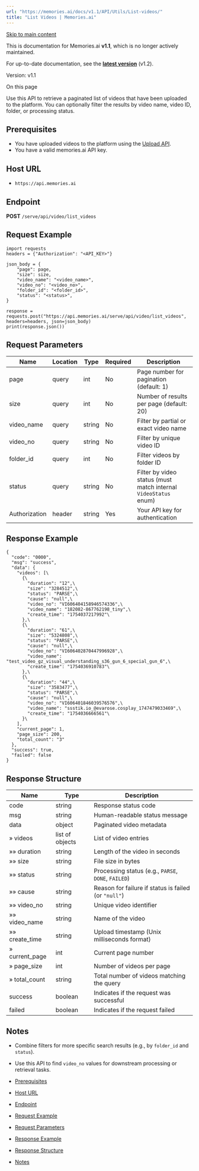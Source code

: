 ```yaml
---
url: "https://memories.ai/docs/v1.1/API/Utils/List-videos/"
title: "List Videos | Memories.ai"
---
```


[Skip to main content](https://memories.ai/docs/v1.1/API/Utils/List-videos/#__docusaurus_skipToContent_fallback)

This is documentation for Memories.ai **v1.1**, which is no longer actively maintained.

For up-to-date documentation, see the **[latest version](https://memories.ai/docs/API/Utils/List-videos/)** (v1.2).

Version: v1.1

On this page

Use this API to retrieve a paginated list of videos that have been uploaded to the platform. You can optionally filter the results by video name, video ID, folder, or processing status.

## Prerequisites [​](https://memories.ai/docs/v1.1/API/Utils/List-videos/\#prerequisites "Direct link to Prerequisites")

- You have uploaded videos to the platform using the [Upload API](https://memories.ai/docs/v1.1/API/Upload/).
- You have a valid memories.ai API key.

## Host URL [​](https://memories.ai/docs/v1.1/API/Utils/List-videos/\#host-url "Direct link to Host URL")

- `https://api.memories.ai`

## Endpoint [​](https://memories.ai/docs/v1.1/API/Utils/List-videos/\#endpoint "Direct link to Endpoint")

**POST** `/serve/api/video/list_videos`

## Request Example [​](https://memories.ai/docs/v1.1/API/Utils/List-videos/\#request-example "Direct link to Request Example")

```codeBlockLines_e6Vv
import requests
headers = {"Authorization": "<API_KEY>"}

json_body = {
    "page": page,
    "size": size,
    "video_name": "<video_name>",
    "video_no": "<video_no>",
    "folder_id": "<folder_id>",
    "status": "<status>",
}

response = requests.post("https://api.memories.ai/serve/api/video/list_videos", headers=headers, json=json_body)
print(response.json())

```

## Request Parameters [​](https://memories.ai/docs/v1.1/API/Utils/List-videos/\#request-parameters "Direct link to Request Parameters")

| Name | Location | Type | Required | Description |
| --- | --- | --- | --- | --- |
| page | query | int | No | Page number for pagination (default: 1) |
| size | query | int | No | Number of results per page (default: 20) |
| video\_name | query | string | No | Filter by partial or exact video name |
| video\_no | query | string | No | Filter by unique video ID |
| folder\_id | query | int | No | Filter videos by folder ID |
| status | query | string | No | Filter by video status (must match internal `VideoStatus` enum) |
| Authorization | header | string | Yes | Your API key for authentication |

## Response Example [​](https://memories.ai/docs/v1.1/API/Utils/List-videos/\#response-example "Direct link to Response Example")

```codeBlockLines_e6Vv
{
  "code": "0000",
  "msg": "success",
  "data": {
    "videos": [\
      {\
        "duration": "12",\
        "size": "3284512",\
        "status": "PARSE",\
        "cause": "null",\
        "video_no": "VI606404158946574336",\
        "video_name": "182082-867762198_tiny",\
        "create_time": "1754037217992"\
      },\
      {\
        "duration": "61",\
        "size": "5324808",\
        "status": "PARSE",\
        "cause": "null",\
        "video_no": "VI606402870447996928",\
        "video_name": "test_video_gz_visual_understanding_s36_gun_6_special_gun_6",\
        "create_time": "1754036910783"\
      },\
      {\
        "duration": "44",\
        "size": "3583477",\
        "status": "PARSE",\
        "cause": "null",\
        "video_no": "VI606401846039576576",\
        "video_name": "ssstik.io_@evarose.cosplay_1747479033469",\
        "create_time": "1754036666561"\
      }\
    ],
    "current_page": 1,
    "page_size": 200,
    "total_count": "3"
  },
  "success": true,
  "failed": false
}

```

## Response Structure [​](https://memories.ai/docs/v1.1/API/Utils/List-videos/\#response-structure "Direct link to Response Structure")

| Name | Type | Description |
| --- | --- | --- |
| code | string | Response status code |
| msg | string | Human-readable status message |
| data | object | Paginated video metadata |
| » videos | list of objects | List of video entries |
| »» duration | string | Length of the video in seconds |
| »» size | string | File size in bytes |
| »» status | string | Processing status (e.g., `PARSE`, `DONE`, `FAILED`) |
| »» cause | string | Reason for failure if status is failed (or `"null"`) |
| »» video\_no | string | Unique video identifier |
| »» video\_name | string | Name of the video |
| »» create\_time | string | Upload timestamp (Unix milliseconds format) |
| » current\_page | int | Current page number |
| » page\_size | int | Number of videos per page |
| » total\_count | string | Total number of videos matching the query |
| success | boolean | Indicates if the request was successful |
| failed | boolean | Indicates if the request failed |

## Notes [​](https://memories.ai/docs/v1.1/API/Utils/List-videos/\#notes "Direct link to Notes")

- Combine filters for more specific search results (e.g., by `folder_id` and `status`).
- Use this API to find `video_no` values for downstream processing or retrieval tasks.

- [Prerequisites](https://memories.ai/docs/v1.1/API/Utils/List-videos/#prerequisites)
- [Host URL](https://memories.ai/docs/v1.1/API/Utils/List-videos/#host-url)
- [Endpoint](https://memories.ai/docs/v1.1/API/Utils/List-videos/#endpoint)
- [Request Example](https://memories.ai/docs/v1.1/API/Utils/List-videos/#request-example)
- [Request Parameters](https://memories.ai/docs/v1.1/API/Utils/List-videos/#request-parameters)
- [Response Example](https://memories.ai/docs/v1.1/API/Utils/List-videos/#response-example)
- [Response Structure](https://memories.ai/docs/v1.1/API/Utils/List-videos/#response-structure)
- [Notes](https://memories.ai/docs/v1.1/API/Utils/List-videos/#notes)